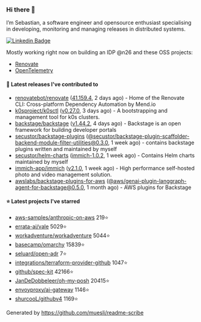 ### Hi there 👋

I’m Sebastian, a software engineer and opensource enthusiast specialising in developing, monitoring and managing releases in distributed systems.    

[![Linkedin Badge](https://img.shields.io/badge/-LinkedIn-blue?style=flat&logo=Linkedin&logoColor=white&link=https://www.linkedin.com/in/sebastian-poxhofer/)](https://www.linkedin.com/in/sebastian-poxhofer/)

Mostly working right now on building an IDP @n26 and these OSS projects:
- [Renovate](https://github.com/renovatebot/renovate)
- [OpenTelemetry](https://github.com/open-telemetry)



#### 🚀 Latest releases I've contributed to

- [renovatebot/renovate](https://github.com/renovatebot/renovate) ([41.159.4](https://github.com/renovatebot/renovate/releases/tag/41.159.4), 2 days ago) - Home of the Renovate CLI: Cross-platform Dependency Automation by Mend.io
- [k0sproject/k0sctl](https://github.com/k0sproject/k0sctl) ([v0.27.0](https://github.com/k0sproject/k0sctl/releases/tag/v0.27.0), 3 days ago) - A bootstrapping and management tool for k0s clusters.
- [backstage/backstage](https://github.com/backstage/backstage) ([v1.44.2](https://github.com/backstage/backstage/releases/tag/v1.44.2), 4 days ago) - Backstage is an open framework for building developer portals
- [secustor/backstage-plugins](https://github.com/secustor/backstage-plugins) ([@secustor/backstage-plugin-scaffolder-backend-module-filter-utilities@0.3.0](https://github.com/secustor/backstage-plugins/releases/tag/%40secustor/backstage-plugin-scaffolder-backend-module-filter-utilities%400.3.0), 1 week ago) - contains backstage plugins written and maintained by myself
- [secustor/helm-charts](https://github.com/secustor/helm-charts) ([immich-1.0.2](https://github.com/secustor/helm-charts/releases/tag/immich-1.0.2), 1 week ago) - Contains Helm charts maintained by myself
- [immich-app/immich](https://github.com/immich-app/immich) ([v2.1.0](https://github.com/immich-app/immich/releases/tag/v2.1.0), 1 week ago) - High performance self-hosted photo and video management solution.
- [awslabs/backstage-plugins-for-aws](https://github.com/awslabs/backstage-plugins-for-aws) ([@aws/genai-plugin-langgraph-agent-for-backstage@0.5.0](https://github.com/awslabs/backstage-plugins-for-aws/releases/tag/%40aws/genai-plugin-langgraph-agent-for-backstage%400.5.0), 1 month ago) - AWS plugins for Backstage

#### ⭐ Latest projects I've starred

- [aws-samples/anthropic-on-aws](https://github.com/aws-samples/anthropic-on-aws) 219⭐
- [errata-ai/vale](https://github.com/errata-ai/vale) 5029⭐
- [workadventure/workadventure](https://github.com/workadventure/workadventure) 5044⭐
- [basecamp/omarchy](https://github.com/basecamp/omarchy) 15839⭐
- [seluard/open-adr](https://github.com/seluard/open-adr) 7⭐
- [integrations/terraform-provider-github](https://github.com/integrations/terraform-provider-github) 1047⭐
- [github/spec-kit](https://github.com/github/spec-kit) 42166⭐
- [JanDeDobbeleer/oh-my-posh](https://github.com/JanDeDobbeleer/oh-my-posh) 20415⭐
- [envoyproxy/ai-gateway](https://github.com/envoyproxy/ai-gateway) 1146⭐
- [shurcooL/githubv4](https://github.com/shurcooL/githubv4) 1169⭐



Generated by https://github.com/muesli/readme-scribe

